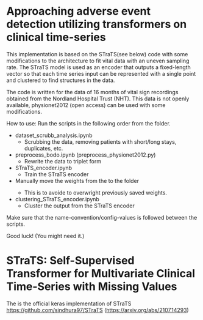 # Approaching adverse event detection utilizing transformers on clinical time-series

This implementation is based on the STraTS(see below) code with some modifications to the architecture to fit vital data with an uneven sampling rate.
The STraTS model is used as an encoder that outputs a fixed-length vector so that each time series input can be represented with a single point and clustered to find structures in the data.

The code is written for the data of 16 months of vital sign recordings obtained from the Nordland Hospital Trust (NHT). This data is not openly available, physionet2012 (open access) can be used with some modifications.

How to use:
Run the scripts in the following order from the <STraTS SPKI GIT> folder.
* dataset_scrubb_analysis.ipynb
    * Scrubbing the data, removing patients with short/long stays, duplicates, etc.
* preprocess_bodo.ipynb (preprocess_physionet2012.py)
    * Rewrite the data to triplet form
* STraTS_encoder.ipynb
    * Train the STraTS encoder
* Manually move the weights from the <STraTS SPKI GIT> to the <weights> folder
    * This is to avoide to overwright previously saved weights.
* clustering_STraTS_encoder.ipynb
    * Cluster the output from the STraTS encoder

Make sure that the name-convention/config-values is followed between the scripts.

Good luck! (You might need it.)


# STraTS: Self-Supervised Transformer for Multivariate Clinical Time-Series with Missing Values

The is the official keras implementation of STraTS https://github.com/sindhura97/STraTS (https://arxiv.org/abs/2107.14293)